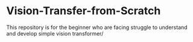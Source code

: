 # Vision-Transfer-from-Scratch
This repository is for the beginner who are facing struggle to understand and develop simple vision transformer/
